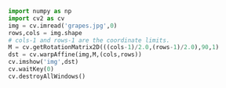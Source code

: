 ```python
import numpy as np
import cv2 as cv
img = cv.imread('grapes.jpg',0)
rows,cols = img.shape
# cols-1 and rows-1 are the coordinate limits.
M = cv.getRotationMatrix2D(((cols-1)/2.0,(rows-1)/2.0),90,1)
dst = cv.warpAffine(img,M,(cols,rows))
cv.imshow('img',dst)
cv.waitKey(0)
cv.destroyAllWindows()
```


```python

```


```python

```


```python

```


```python

```
